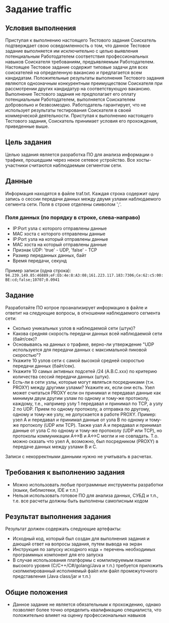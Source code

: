 # Задание traffic

## Условия выполнения

Приступая к выполнению настоящего Тестового задания Соискатель подтверждает свою осведомленность о том, что данное Тестовое задание выполняется им исключительно с целью выявления потенциальным Работодателем соответствия профессиональных навыков Соискателя требованиям, предъявляемым Работодателем.
Настоящее Тестовое задание содержит типовые задачи для всех соискателей на определенную вакансию и предлагается всем кандидатам.
Положительные результаты выполнения Тестового задания являются однозначным конкурентным преимуществом Соискателя при рассмотрении других кандидатур на соответствующую вакансию.
Выполнение Тестового задания не предполагает его оплату потенциальным Работодателем, выполняется Соискателем добровольно и безвозмездно.
Работодатель гарантирует, что не использует результаты тестирования Соискателя в своей коммерческой деятельности.
Приступая к выполнению настоящего Тестового задания, Соискатель принимает условия его прохождения, приведенные выше.

## Цель задания

Целью задания является разработка ПО для анализа информации о трафике, прошедшим через некое сетевое устройство. Все хосты-участники считаются наблюдаемым сегментом сети.

## Данные

Информация находятся в файле traf.txt. Каждая строка содержит одну запись о сессии передачи данных между двумя узлами наблюдаемого сегмента сети. Поля в строке отделены символом ';'.

### Поля данных (по порядку в строке, слева-направо)

- IP:Port узла с которого отправлены данные
- MAC хоста с которого отправлены данные
- IP:Port узла на который отправлены данные
- MAC хоста на который отправлены данные
- Признак UDP: 'true' - UDP, 'false' - TCP
- Размер переданных данных, байт
- Время передачи, секунд

Пример записи (одна строка):
`94.239.149.85:46889;eF:Eb:4e:8:A3:08;161.223.117.183:7306;Ce:62:c5:00:BE:cd;false;10707;0.0941`

## Задание

Разработайте ПО котрое проанализирует информацию в файле и ответит на следующие вопросы, в отношении наблюдаемого сегмента сети:

- Сколько уникальных узлов в наблюдаемой сети (штук)?
- Какова средняя скорость передачи данных всей наблюдаемой сети (байт/сек)?
- Основываясь на данных о трафике, верно-ли утверждение "UDP используется для передачи данных с максимальной пиковой скоростью"?
- Укажите 10 узлов сети с самой высокой средней скоростью передачи данных (байт/сек).
- Укажите 10 самых активных подсетей /24 (A.B.C.xxx) по критерию количества сессий передачи данных (штук).
- Есть-ли в сети узлы, которые могут являться посредниками (т.н. PROXY) между другими узлами? Укажите их, если они есть. Узел может считаться PROXY если он принимал и передавал данные как минимум двум другим узлам по одному и тому-же протоколу, каждому, т.е., например узлу 1 передавал и принимал по TCP, а узлу 2 по UDP. Прием по одному протоколу, а отправка по другому, одному и тому-же узлу, не допускается в работе PROXY. Пример: узел А и передавал и принимал данные от узла В по одному и тому-же протоколу (UDP или TCP). Также узал А и передавал и принимал данные от узла С по одному и тому-же протоколу (UDP или TCP), но протоколы коммуникации А<->В и A<->C могли и не совпадать. Т.о. можно сказать что узел A, возможно, был посредником (PROXY) в передаче данных между узлами В и С.

Записи с некорректными данными нужно не учитывать в расчетах.

## Требования к выполнению задания

- Можно использовать любые программные инструменты разработки (языки, библиотеки, IDE и т.п.)
- Нельзя использовать готовое ПО для анализа данных, СУБД и т.п., т.е. все расчеты должны быть выполнены самописным кодом

## Результат выполнения задания

Результат должен содержать следующие артефакты:

- Исходный код, который был создан для выполнения задания и дающий ответ на вопросы задания, путем вывода на экран
- Инструкция по запуску исходного кода + перечень необходимых программных компонент для его запуска
- В случае использования платформы с компилируемым языком высокого уровня (С/C++/C#/golang/Java и т.п.) требуется приложить скопмилированный исполняемый файл или файл промежуточного представления (Java class/jar и т.п.)

## Общие положения

- Данное задание не является обязательным к прохождению, однако позволяет более точно определить квалификацию специалиста, что положительно влияет на оценку профессиональных навыков
